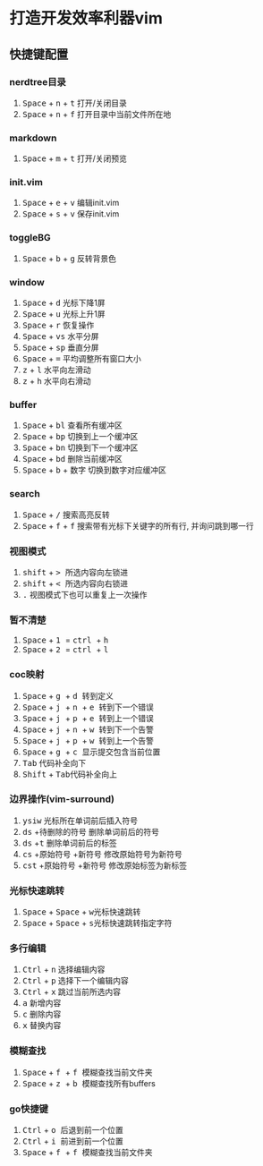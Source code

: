 # 打造开发效率利器vim

## 快捷键配置
### nerdtree目录
1. <kbd>Space</kbd> + <kbd>n</kbd> + <kbd>t</kbd> 打开/关闭目录
2. <kbd>Space</kbd> + <kbd>n</kbd> + <kbd>f</kbd> 打开目录中当前文件所在地
### markdown
1. <kbd>Space</kbd> + <kbd>m</kbd> + <kbd>t</kbd> 打开/关闭预览
### init.vim
1. <kbd>Space</kbd> + <kbd>e</kbd> + <kbd>v</kbd> 编辑init.vim
2. <kbd>Space</kbd> + <kbd>s</kbd> + <kbd>v</kbd> 保存init.vim
### toggleBG
1. <kbd>Space</kbd> + <kbd>b</kbd> + <kbd>g</kbd> 反转背景色
### window
1. <kbd>Space</kbd> + <kbd>d</kbd> 光标下降1屏
2. <kbd>Space</kbd> + <kbd>u</kbd> 光标上升1屏
3. <kbd>Space</kbd> + <kbd>r</kbd> 恢复操作
4. <kbd>Space</kbd> + <kbd>vs</kbd> 水平分屏
5. <kbd>Space</kbd> + <kbd>sp</kbd> 垂直分屏
6. <kbd>Space</kbd> + <kbd>=</kbd> 平均调整所有窗口大小
7. <kbd>z</kbd> + <kbd>l</kbd> 水平向左滑动
8. <kbd>z</kbd> + <kbd>h</kbd> 水平向右滑动
### buffer
1. <kbd>Space</kbd> + <kbd>bl</kbd> 查看所有缓冲区
2. <kbd>Space</kbd> + <kbd>bp</kbd> 切换到上一个缓冲区
3. <kbd>Space</kbd> + <kbd>bn</kbd> 切换到下一个缓冲区
4. <kbd>Space</kbd> + <kbd>bd</kbd> 删除当前缓冲区
5. <kbd>Space</kbd> + <kbd>b</kbd> + <kbd>数字</kbd> 切换到数字对应缓冲区
### search
1. <kbd>Space</kbd> + <kbd>/</kbd> 搜索高亮反转
2. <kbd>Space</kbd> + <kbd>f</kbd> + <kbd>f</kbd> 搜索带有光标下关键字的所有行, 并询问跳到哪一行
### 视图模式
1. <kbd>shift</kbd> + <kbd> > </kbd> 所选内容向左锁进
2. <kbd>shift</kbd> + <kbd> < </kbd> 所选内容向右锁进
3. <kbd>.</kbd> 视图模式下也可以重复上一次操作
### 暂不清楚
1. <kbd>Space</kbd> + <kbd> 1 </kbd>  = <kbd> ctrl </kbd> + <kbd> h </kbd> 
2. <kbd>Space</kbd> + <kbd> 2 </kbd>  = <kbd> ctrl </kbd> + <kbd> l </kbd> 
### coc映射
1. <kbd>Space</kbd> + <kbd> g </kbd> + <kbd> d </kbd> 转到定义
2. <kbd>Space</kbd> + <kbd> j </kbd> + <kbd> n </kbd> + <kbd> e </kbd> 转到下一个错误
3. <kbd>Space</kbd> + <kbd> j </kbd> + <kbd> p </kbd> + <kbd> e </kbd> 转到上一个错误
4. <kbd>Space</kbd> + <kbd> j </kbd> + <kbd> n </kbd> + <kbd> w </kbd> 转到下一个告警
5. <kbd>Space</kbd> + <kbd> j </kbd> + <kbd> p </kbd> + <kbd> w </kbd> 转到上一个告警
6. <kbd>Space</kbd> + <kbd> g </kbd> + <kbd> c </kbd> 显示提交包含当前位置
7. <kbd>Tab</kbd> 代码补全向下
7. <kbd>Shift</kbd> + <kbd>Tab</kbd>代码补全向上
### 边界操作(vim-surround)
1. <kbd>ysiw</kbd> 光标所在单词前后插入符号
2. <kbd>ds</kbd> +<kbd>待删除的符号</kbd> 删除单词前后的符号
3. <kbd>ds</kbd> +<kbd>t</kbd> 删除单词前后的标签
4. <kbd>cs</kbd> +<kbd>原始符号</kbd> +<kbd>新符号</kbd> 修改原始符号为新符号
5. <kbd>cst</kbd> +<kbd>原始符号</kbd> +<kbd>新符号</kbd> 修改原始标签为新标签
### 光标快速跳转
1. <kbd>Space</kbd> + <kbd>Space</kbd> + <kbd>w</kbd>光标快速跳转
2. <kbd>Space</kbd> + <kbd>Space</kbd> + <kbd>s</kbd>光标快速跳转指定字符
### 多行编辑
1. <kbd>Ctrl</kbd> + <kbd>n</kbd> 选择编辑内容
2. <kbd>Ctrl</kbd> + <kbd>p</kbd> 选择下一个编辑内容
3. <kbd>Ctrl</kbd> + <kbd>x</kbd> 跳过当前所选内容
4. <kbd>a</kbd> 新增内容
5. <kbd>c</kbd> 删除内容
6. <kbd>x</kbd> 替换内容
### 模糊查找
1. <kbd>Space</kbd> + <kbd> f </kbd> + <kbd> f </kbd> 模糊查找当前文件夹
2. <kbd>Space</kbd> + <kbd> z </kbd> + <kbd> b </kbd> 模糊查找所有buffers
### go快捷键
1. <kbd>Ctrl</kbd> + <kbd> o </kbd> 后退到前一个位置
2. <kbd>Ctrl</kbd> + <kbd> i </kbd> 前进到前一个位置
1. <kbd>Space</kbd> + <kbd> f </kbd> + <kbd> f </kbd> 模糊查找当前文件夹
